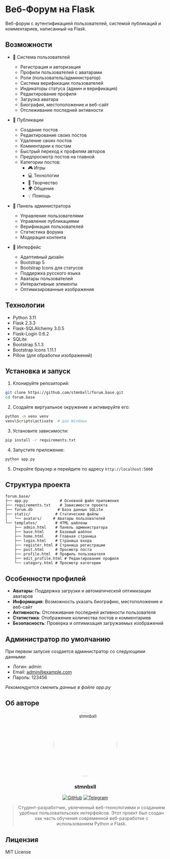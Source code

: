 # Веб-Форум на Flask

Веб-форум с аутентификацией пользователей, системой публикаций и комментариев, написанный на Flask.

## Возможности

- 👤 Система пользователей
  - Регистрация и авторизация
  - Профили пользователей с аватарами
  - Роли (пользователь/администратор)
  - Система верификации пользователей
  - Индикаторы статуса (админ и верификация)
  - Редактирование профиля
  - Загрузка аватара
  - Биография, местоположение и веб-сайт
  - Отслеживание последней активности

- 📝 Публикации
  - Создание постов
  - Редактирование своих постов
  - Удаление своих постов
  - Комментарии к постам
  - Быстрый переход к профилям авторов
  - Предпросмотр постов на главной
  - Категории постов:
    - 🎮 Игры
    - 💻 Технологии
    - 🎨 Творчество
    - 🌍 Общение
    - 💡 Помощь

- 👑 Панель администратора
  - Управление пользователями
  - Управление публикациями
  - Верификация пользователей
  - Статистика форума
  - Модерация контента

- 🎨 Интерфейс
  - Адаптивный дизайн
  - Bootstrap 5
  - Bootstrap Icons для статусов
  - Поддержка русского языка
  - Аватары пользователей
  - Интерактивные элементы
  - Оптимизированные изображения

## Технологии

- Python 3.11
- Flask 2.3.3
- Flask-SQLAlchemy 3.0.5
- Flask-Login 0.6.2
- SQLite
- Bootstrap 5.1.3
- Bootstrap Icons 1.11.1
- Pillow (для обработки изображений)

## Установка и запуск

1. Клонируйте репозиторий:
```bash
git clone https://github.com/stmnbxll/forum.base.git
cd forum.base
```

2. Создайте виртуальное окружение и активируйте его:
```bash
python -m venv venv
venv\Scripts\activate  # для Windows
```

3. Установите зависимости:
```bash
pip install -r requirements.txt
```

4. Запустите приложение:
```bash
python app.py
```

5. Откройте браузер и перейдите по адресу `http://localhost:5000`

## Структура проекта

```
forum.base/
├── app.py              # Основной файл приложения
├── requirements.txt    # Зависимости проекта
├── forum.db           # База данных SQLite
├── static/           # Статические файлы
│   └── avatars/     # Аватары пользователей
└── templates/        # HTML шаблоны
    ├── admin.html    # Панель администратора
    ├── base.html     # Базовый шаблон
    ├── home.html     # Главная страница
    ├── login.html    # Страница входа
    ├── register.html # Страница регистрации
    ├── post.html     # Просмотр поста
    ├── profile.html  # Профиль пользователя
    ├── edit_profile.html # Редактирование профиля
    └── category.html # Просмотр категории
```

## Особенности профилей

- **Аватары**: Поддержка загрузки и автоматической оптимизации аватаров
- **Информация**: Возможность указать биографию, местоположение и веб-сайт
- **Активность**: Отслеживание последней активности пользователя
- **Статистика**: Отображение количества постов и комментариев
- **Безопасность**: Проверка и оптимизация загружаемых изображений

## Администратор по умолчанию

При первом запуске создается администратор со следующими данными:
- Логин: admin
- Email: admin@example.com
- Пароль: 123456

*Рекомендуется сменить данные в файле app.py*

## Об авторе

<div align="center">
  <img src="https://avatars.githubusercontent.com/u/113710891" width="200" style="border-radius: 50%;" alt="stmnbxll">
  
  ### stmnbxll
  
  [![GitHub](https://img.shields.io/badge/GitHub-stmnbxll-181717?style=for-the-badge&logo=github)](https://github.com/stmnbxll)
  [![Telegram](https://img.shields.io/badge/Telegram-@trueffet-2CA5E0?style=for-the-badge&logo=telegram)](https://t.me/stmnbxll)
  
  > Студент-разработчик, увлеченный веб-технологиями и созданием удобных пользовательских интерфейсов. 
  > Этот проект был создан как часть обучения современной веб-разработке с использованием Python и Flask.
</div>

## Лицензия

MIT License
